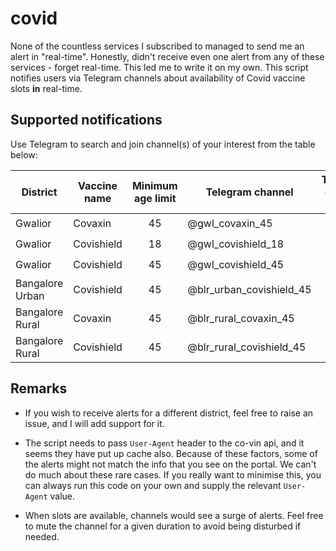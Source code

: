 # covid
None of the countless services I subscribed to managed to send me an alert in "real-time". Honestly, didn't receive even one alert from any of these services - forget real-time. This led me to write it on my own. This script notifies users via Telegram channels about availability of Covid vaccine slots **in** real-time.

## Supported notifications
Use Telegram to search and join channel(s) of your interest from the table below:  

| District | Vaccine name | Minimum age limit | Telegram channel | Telegram channel status |
| --- | --- | :---: | --- | :---: |
| Gwalior | Covaxin | 45 | @gwl_covaxin_45 | 🟢 |
| Gwalior | Covishield | 18 | @gwl_covishield_18 | 🟢 |
| Gwalior | Covishield | 45 | @gwl_covishield_45 | 🟢 |
| Bangalore Urban | Covishield | 45 | @blr_urban_covishield_45 | 🟢 |
| Bangalore Rural | Covaxin | 45 | @blr_rural_covaxin_45 | 🟢 |
| Bangalore Rural | Covishield | 45 | @blr_rural_covishield_45 | 🟢 |

## Remarks
- If you wish to receive alerts for a different district, feel free to raise an issue, and I will add support for it.

- The script needs to pass `User-Agent` header to the co-vin api, and it seems they have put up cache also. Because of these factors, some of the alerts might not match the info that you see on the portal. We can't do much about these rare cases. If you really want to minimise this, you can always run this code on your own and supply the relevant `User-Agent` value.

- When slots are available, channels would see a surge of alerts. Feel free to mute the channel for a given duration to avoid being disturbed if needed.
